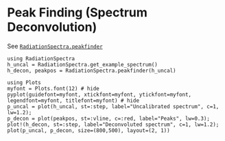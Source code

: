 # Peak Finding (Spectrum Deconvolution)

See [`RadiationSpectra.peakfinder`](@ref)

```@example
using RadiationSpectra 
h_uncal = RadiationSpectra.get_example_spectrum()
h_decon, peakpos = RadiationSpectra.peakfinder(h_uncal)

using Plots 
myfont = Plots.font(12) # hide
pyplot(guidefont=myfont, xtickfont=myfont, ytickfont=myfont, legendfont=myfont, titlefont=myfont) # hide
p_uncal = plot(h_uncal, st=:step, label="Uncalibrated spectrum", c=1, lw=1.2); 
p_decon = plot(peakpos, st=:vline, c=:red, label="Peaks", lw=0.3);
plot!(h_decon, st=:step, label="Deconvoluted spectrum", c=1, lw=1.2); 
plot(p_uncal, p_decon, size=(800,500), layout=(2, 1)) 
```